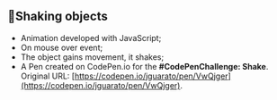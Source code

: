 ## 🥤Shaking objects

* Animation developed with JavaScript;
* On mouse over event;
* The object gains movement, it shakes;
* A Pen created on CodePen.io for the <strong>#CodePenChallenge: Shake</strong>. Original URL: [https://codepen.io/jguarato/pen/VwQjger](https://codepen.io/jguarato/pen/VwQjger).

